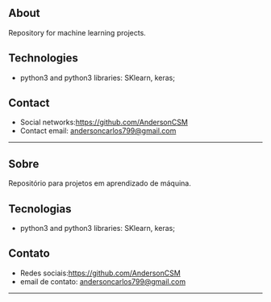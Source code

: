 ## About
Repository for machine learning projects.

## Technologies
- python3 and python3 libraries: SKlearn, keras;

## Contact
- Social networks:https://github.com/AndersonCSM
- Contact email: andersoncarlos799@gmail.com

---
## Sobre
Repositório para projetos em aprendizado de máquina.

## Tecnologias
- python3 and python3 libraries: SKlearn, keras;

## Contato
- Redes sociais:https://github.com/AndersonCSM
- email de contato: andersoncarlos799@gmail.com

---

